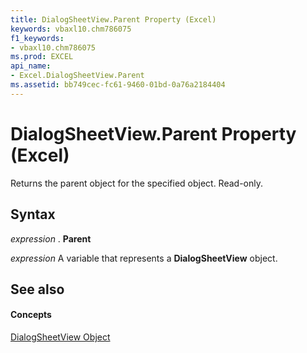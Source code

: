 ```yaml
---
title: DialogSheetView.Parent Property (Excel)
keywords: vbaxl10.chm786075
f1_keywords:
- vbaxl10.chm786075
ms.prod: EXCEL
api_name:
- Excel.DialogSheetView.Parent
ms.assetid: bb749cec-fc61-9460-01bd-0a76a2184404
---
```



# DialogSheetView.Parent Property (Excel)

Returns the parent object for the specified object. Read-only.


## Syntax

 _expression_ . **Parent**

 _expression_ A variable that represents a **DialogSheetView** object.


## See also


#### Concepts


[DialogSheetView Object](dialogsheetview-object-excel.md)

